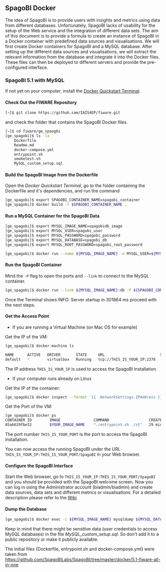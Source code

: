 ## SpagoBI Docker
The idea of SpagoBI is to provide users with insights and metrics using data from different databases. Unfortunately, SpagoBI lacks of usability for the setup of the Web service and the integration of different data sets. The aim of this document is to provide a formula to create an instance of SpagoBI in a Docker container with predefined data sources and visualisations. 
We will first create Docker containers for SpagoBI and a MySQL database. After setting up the different data sources and visualisations, we will extract the relevant information from the database and integrate it into the Docker files. 
These files can then be deployed to different servers and provide the pre-configured interface. 

### SpagoBI 5.1 with MySQL

If not yet on your computer, install the [Docker Quickstart Terminal](https://docs.docker.com/). 

#### Check Out the FIWARE Repository

```bash
[~]$ git clone https://github.com/IAIS4EP/fiware.git
```

and check the folder that contains the SpagoBI Docker files.

```bash
[~]$ cd fiware/ge_spaogbi
[ge_spagobi]$ ls -la
    Dockerfile
    Readme.md
    docker-compose.yml 
    entrypoint.sh
    smoketest.sh
    MySQL_custom_setup.sql
```

#### Build the SpagoBI Image from the Dockerfile

Open the *Docker Quickstart Terminal*, go to the folder containing the Dockerfile and it's dependencies, and run the command
```bash
[ge_spagobi]$ export SPAGOBI_CONTAINER_NAME=spagobi_container 
[ge_spagobi]$ docker build -t $SPAGOBI_CONTAINER_NAME .
```

#### Run a MySQL Container for the SpagoBI Data

```bash
[ge_spagobi]$ export MYSQL_IMAGE_NAME=spagobidb_image
[ge_spagobi]$ export MYSQL_USER=spagobi_user
[ge_spagobi]$ export MYSQL_PASSWORD=spagobi_password 
[ge_spagobi]$ export MYSQL_DATABASE=spagobi_db 
[ge_spagobi]$ export MYSQL_ROOT_PASSWORD=spagobi_root_password

[ge_spagobi]$ docker run --name ${MYSQL_IMAGE_NAME} -e MYSQL_USER=${MYSQL_USER} -e MYSQL_PASSWORD=${MYSQL_PASSWORD} -e MYSQL_DATABASE=${MYSQL_DATABASE} -e MYSQL_ROOT_PASSWORD=${MYSQL_ROOT_PASSWORD} -d mysql
```

#### Run the SpagoBI Container

Mind the `-P` flag to open the ports and `--link` to connect to the MySQL container.

```bash
[ge_spagobi]$ docker run --link ${MYSQL_IMAGE_NAME}:db -P ${SPAGOBI_CONTAINER_NAME}
```

Once the Terminal shows 
	INFO: Server startup in 301864 ms
proceed with the next steps.

#### Get the Access Point

- If you are running a Virtual Machine (on Mac OS for example)

Get the IP of the VM:
```bash
[ge_spagobi]$ docker-machine ls

NAME      ACTIVE   DRIVER       STATE     URL                         SWARM
default   *        virtualbox   Running   tcp://THIS_IS_YOUR_IP:2376   
```

The IP address `THIS_IS_YOUR_IP` is used to access the SpagoBI installation.

- If your computer runs already on Linux

Get the IP of the container:
```bash
[ge_spagobi]$ docker inspect --format '{{ .NetworkSettings.IPAddress }}' spagobi
```

Get the Port of the VM:
```bash
[ge_spagobi]$ docker ps
CONTAINER ID        IMAGE               COMMAND                  CREATED             STATUS              PORTS                                  NAMES
85a6629fbe32        $YOUR_IMAGE_NAME    "./entrypoint.sh ./st"   29 minutes ago      Up 29 minutes       0.0.0.0:THIS_IS_YOUR_PORT->8080/tcp    fantastic_fiware
```

The port number `THIS_IS_YOUR_PORT` is the port to access the SpagoBI installation. 

You can now access the running SpagoBI under the URL `THIS_IS_YOUR_IP:THIS_IS_YOUR_PORT/SpagoBI` in your Web browser.

#### Configure the SpagoBI Interface

Start the Web browser, go to `THIS_IS_YOUR_IP:THIS_IS_YOUR_PORT/SpagoBI` and you should be provided with the SpagoBI welcome screen. Now you can log in using the Administrator account (biadmin/biadmin) and create data sources, data sets and different metrics or visualisations. For a detailed description please refer to the [Wiki](http://wiki.spagobi.org/).

#### Dump the Database

```bash
[ge_spagobi]$ docker exec -i ${MYSQL_IMAGE_NAME} mysqldump ${MYSQL_DATABASE} -u${MYSQL_USER} -p${MYSQL_PASSWORD} > MySQL_custom_setup.sql
```

Keep in mind that there might be sensitive data (user credentials to access MySQL databases) in the file *MySQL_custom_setup.sql*. So don't add it to a public repository or make it publicly available.






The initial files {Dockerfile, entrypoint.sh and docker-compose.yml} were taken from https://github.com/SpagoBILabs/SpagoBI/tree/master/docker/5.1-fiware-all-in-one
